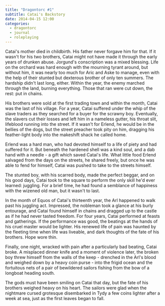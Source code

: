 ```yaml
---
title: "Dragontorc #1"
subtitle: Catai's Backstory
date: 2014-04-15 12:00
categories:
  - dragontorc
  - journal
  - roleplaying
---
```


Catai's mother died in childbirth. His father never forgave him for that. If it
wasn't for his two brothers, Catai might not have made it through the early
years of drunken abuse. Jorgund's conscription was a mixed blessing. Life on the
orchard was hard enough with the mourning tyrant around, but without him, it was
nearly too much for Aric and Aske to manage, even with the help of their stunted
but dexterous brother of only ten summers. The hardship didn't last long,
either. Within the year, the enemy marched through the land, burning everything.
Those that ran were cut down, the rest: put in chains.

His brothers were sold at the first trading town and within the month, Catai was
the last of his village. For a year, Catai suffered under the whip of the slave
traders as they searched for a buyer for the scrawny boy. Eventually, the
slavers cut their losses and left him in a nameless gutter, his throat slit,
lifeblood running into the street. If it wasn't for Erlend, he would be in the
bellies of the dogs, but the street preacher took pity on him, dragging his
feather-light body into the makeshift shack he called home.

Erlend was a hard man, who had devoted himself to a life of piety and had
suffered for it. But beneath the hardened shell was a kind soul, and a dab hand
with a needle - a gift which saved Catai's life. What little food Erlend
salvaged from the days on the streets, he shared freely, but once he was able to
fend for himself, Catai was pushed to take to the streets himself.

The stunted boy, with his scarred body, made the perfect beggar, and on his good
days, Catai took to the square to perform the only skill he'd ever learned:
juggling. For a brief time, he had found a semblance of happiness with the
wizened old man, but it wasn't to last.

In the month of Equos of Catai's thirteenth year, the Arl happened to walk past
his juggling act. Impressed, the nobleman took a glance at his burly entourage,
and Catai found himself in chains and dragged up to the castle as if he had
never tasted freedom. For four years, Catai performed at feasts and gatherings.
If the performance was good, the beatings at the hands of his cruel master would
be lighter. His renewed life of pain was haunted by the fleeting time when life
was liveable, and dark thoughts of the fate of his brothers. Hope wore thin.

Finally, one night, wracked with pain after a particularly bad beating, Catai
broke. A misplaced dinner knife and a moment of violence later, the broken boy
threw himself from the walls of the keep - drenched in the Arl's blood and
weighed down by a heavy coin purse - into the frigid ocean and the fortuitous
nets of a pair of bewildered sailors fishing from the bow of a longboat heading
south.

The gods must have been smiling on Catai that day, but the fate of his brothers
weighed heavy on his heart. The sailors were glad when the nightmare cursed
grotesque disembarked in Tydy a few coins lighter after a week at sea, just as
the first leaves began to fall.
